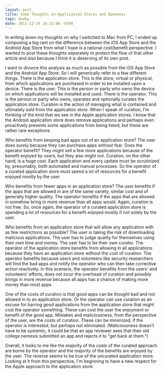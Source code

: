 ```yaml
---
layout: post
title: Some Thoughts on Application Stores and Openness
tags: Geeky
date: 2011-12-24 14:15:00 -0700
---
```


In writing down my thoughts on why I switched to Mac from PC, I ended up composing a big rant on the difference between the iOS App Store and the Android App Store from what I hope is a rational cost/benefit perspective.  I wanted to post these thoughts separately to protect the flow of that other article and also because I think it is deserving of its own post.

I want to divorce this analysis as much as possible from the iOS App Store and the Android App Store.  So I will generically refer to a few different things.  There is the application store.  This is the store, virtual or physical, from which applications are purchased in order to be installed upon a device.  There is the user.  This is the person or party who owns the device on which applications will be installed and used.  There is the operator.  This is the person or party who owns, operates and optionally curates the application store.  Curation is the action of managing what is contained and ultimately sold from the application store.  When I speak of curation, I'm thinking of the kind that we see in the Apple application stores.  I know that the Android application store does remove applications and perhaps even proactively prevents some applications from being listed, but these are rather rare exceptions.

Who benefits from keeping bad apps out of an application store?  The user does surely because they can purchase apps without fear.  Does the operator benefit?  They might sell a few more applications because of the benefit enjoyed by users, but they also might not.  Curation, on the other hand, is a huge cost.  Each application and every update must be scrutinized by, presumably, both automated and manual processes.  So the operator of a curated application store must spend a lot of resources for a benefit enjoyed mostly by the user.

Who benefits from fewer apps in an application store?  The user benefits if the apps that are allowed in are of the same variety, similar cost and of generally higher quality.  The operator benefits if the apps that are allowed in somehow bring in more revenue than all apps would.  Again, curation is not free.  So, once again, the operator of a curated application store is spending a lot of resources for a benefit enjoyed mostly if not solely by the user.

Who benefits from an application store that will allow any application with as few restrictions as possible?  The user is taking the risk of downloading malicious applications.  The user has to judge quality for themselves using their own time and money.  The user has to be their own curator.  The operator of the application store benefits from allowing in all applications because they have an application store without the cost of curation.  The operator benefits because users and volunteers like security researchers will find the bad apps and notify the operator who can then take corrective action reactively.  In this scenario, the operator benefits from the users' and volunteers' efforts, does not incur the overhead of curation and possibly brings in more revenue because all apps has a chance of making more money than most apps.

One of the costs of curation is that good apps can be thought bad and not allowed in to an application store.  Or the operator can use curation as an excuse for barring good applications from the application store that might cost the operator something.  These can cost the user the enjoyment or benefit of the good app.  Mistakes and maliciousness, from the perspective of the user, are the costs of curation.  These can be minimized, if the operator is interested, but perhaps not eliminated.  (Maliciousness doesn't have to be systemic, it could be that an app reviewer sees that their old college nemesis submitted an app and rejects it to "get back at them.")

Overall, it looks to me like the majority of the costs of the curated approach are borne by the operator and the majority of the benefits are enjoyed by the user.  The reverse seems to be true of the uncurated application store.  Looking at it from this perspective, I'm beginning to have a new respect for the Apple approach to the application store.
